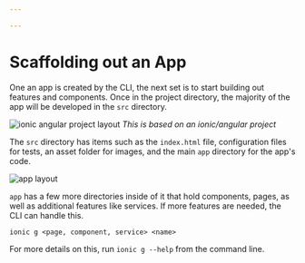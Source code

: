 ```yaml
---

---
```


# Scaffolding out an App

One an app is created by the CLI, the next set is to start building out features and components. Once in the project directory, the majority of the app will be developed in the `src` directory.


![ionic angular project layout](../assets/guides/scaffolding/src-directory-img.png)
*This is based on an ionic/angular project*

The `src` directory has items such as the `index.html` file, configuration files for tests, an asset folder for images, and the main `app` directory for the app's code.


![app layout](../assets/guides/scaffolding/src-directory-app-img.png)

`app` has a few more directories inside of it that hold components, pages, as well as additional features like services. If more features are needed, the CLI can handle this.

```
ionic g <page, component, service> <name>
```

For more details on this, run `ionic g --help` from the command line.


